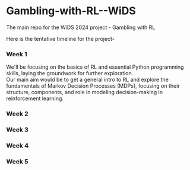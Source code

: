 # Gambling-with-RL--WiDS
The main repo for the WiDS 2024 project - Gambling with RL

Here is the tentative timeline for the project-
### Week 1
We'll be focusing on the basics of RL and essential Python programming skills, laying the groundwork for further exploration.  <br/>
Our main aim would be to get a general intro to RL and explore the fundamentals of Markov Decision Processes (MDPs), focusing on their structure, components, and role in modeling decision-making in reinforcement learning.

### Week 2 
### Week 3 
### Week 4 
### Week 5 
